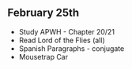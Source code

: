 ## February 25th

- Study APWH - Chapter 20/21
- Read Lord of the Flies (all)
- Spanish Paragraphs - conjugate
- Mousetrap Car

